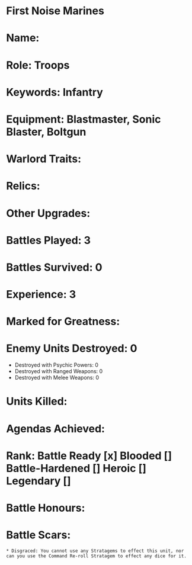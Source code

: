 # First Noise Marines

# Name: 
# Role: Troops
# Keywords: Infantry
# Equipment: Blastmaster, Sonic Blaster, Boltgun 
# Warlord Traits:
# Relics:
# Other Upgrades:

# Battles Played: 3
# Battles Survived: 0
# Experience: 3
# Marked for Greatness: 
# Enemy Units Destroyed: 0  
  * Destroyed with Psychic Powers: 0 
  * Destroyed with Ranged Weapons: 0 
  * Destroyed with Melee Weapons: 0
# Units Killed: 
# Agendas Achieved: 

# Rank: Battle Ready [x] Blooded [] Battle-Hardened [] Heroic [] Legendary []

# Battle Honours: 
# Battle Scars: 
    * Disgraced: You cannot use any Stratagems to effect this unit, nor can you use the Command Re-roll Stratagem to effect any dice for it. 